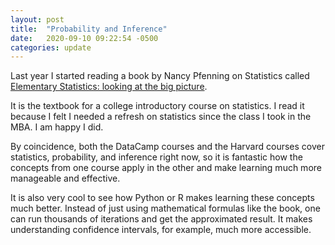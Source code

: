 ```yaml
---
layout: post
title:  "Probability and Inference"
date:   2020-09-10 09:22:54 -0500
categories: update
---
```

Last year I started reading a book by Nancy Pfenning on Statistics called [Elementary Statistics: looking at the big picture][book].

It is the textbook for a college introductory course on statistics. I read it because I felt I needed a refresh on statistics since the class I took in the MBA. I am happy I did.

By coincidence, both the DataCamp courses and the Harvard courses cover statistics, probability, and inference right now, so it is fantastic how the concepts from one course apply in the other and make learning much more manageable and effective.

It is also very cool to see how Python or R makes learning these concepts much better. Instead of just using mathematical formulas like the book, one can run thousands of iterations and get the approximated result. It makes understanding confidence intervals, for example, much more accessible.

[book]: https://www.amazon.com/Elementary-Statistics-Looking-Available-Enhanced-ebook/dp/B00B64VMO2/ref=sr_1_1?_encoding=UTF8&dchild=1&qid=1601241390&refinements=p_27%3A+Nancy%5CcPfenning&s=digital-text&sr=1-1
